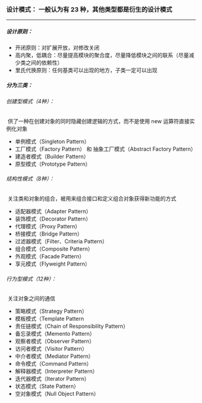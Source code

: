 ### 设计模式： 一般认为有 23 种，其他类型都是衍生的设计模式

------

##### 设计原则：

- 开闭原则：对扩展开放，对修改关闭
- 高内聚，低耦合：尽量提高模块的聚合度，尽量降低模块之间的联系（尽量减少类之间的依赖性）
- 里氏代换原则：任何基类可以出现的地方，子类一定可以出现

##### 分为三类：

###### 创建型模式（4种）：

​	供了一种在创建对象的同时隐藏创建逻辑的方式，而不是使用 new 运算符直接实例化对象

- 单例模式（Singleton Pattern）
- 工厂模式（Factory Pattern） 和   抽象工厂模式（Abstract Factory Pattern）
- 建造者模式（Builder Pattern）
- 原型模式（Prototype Pattern）

###### 结构性模式（8种）：

​	关注类和对象的组合，被用来组合接口和定义组合对象获得新功能的方式

- 适配器模式（Adapter Pattern）
- 装饰模式（Decorator Pattern）
- 代理模式（Proxy Pattern）
- 桥接模式（Bridge Pattern）
- 过滤器模式（Filter、Criteria Pattern）
- 组合模式（Composite Pattern）
- 外观模式（Facade Pattern）
- 享元模式（Flyweight Pattern）

###### 行为型模式（12种）：

​	关注对象之间的通信

- 策略模式（Strategy Pattern）
- 模板模式（Template Pattern
- 责任链模式（Chain of Responsibility Pattern）
- 备忘录模式（Memento Pattern）
- 观察者模式（Observer Pattern）
- 访问者模式（Visitor Pattern）
- 中介者模式（Mediator Pattern）
- 命令模式（Command Pattern）
- 解释器模式（Interpreter Pattern）
- 迭代器模式（Iterator Pattern）
- 状态模式（State Pattern）
- 空对象模式（Null Object Pattern）